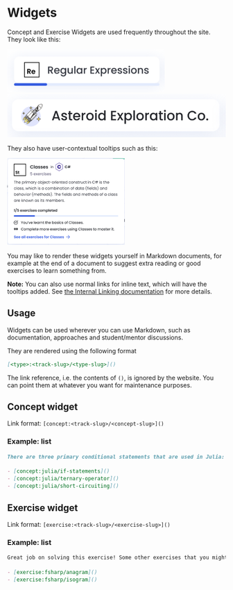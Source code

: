 # Widgets

Concept and Exercise Widgets are used frequently throughout the site.
They look like this:

<img src="../../.imgs/concept-widget.png" height="100">
<img src="../../.imgs/exercise-widget.png" height="100">

They also have user-contextual tooltips such as this:

<img src="../../.imgs/concept-tooltip.png" height="200">

You may like to render these widgets yourself in Markdown documents, for example at the end of a document to suggest extra reading or good exercises to learn something from.

**Note:** You can also use normal links for inline text, which will have the tooltips added. See [the Internal Linking documentation](./internal-linking.md) for more details.

## Usage

Widgets can be used wherever you can use Markdown, such as documentation, approaches and student/mentor discussions.

They are rendered using the following format

```md
[<type>:<track-slug>/<type-slug>]()
```

The link reference, i.e. the contents of `()`, is ignored by the website. You can point them at whatever you want for maintenance purposes.

## Concept widget

Link format: `[concept:<track-slug>/<concept-slug>]()`

### Example: list

```markdown
There are three primary conditional statements that are used in Julia:

- [concept:julia/if-statements]()
- [concept:julia/ternary-operator]()
- [concept:julia/short-circuiting]()
```

## Exercise widget

Link format: `[exercise:<track-slug>/<exercise-slug>]()`

### Example: list

```markdown
Great job on solving this exercise! Some other exercises that you might also like to try:

- [exercise:fsharp/anagram]()
- [exercise:fsharp/isogram]()
```
